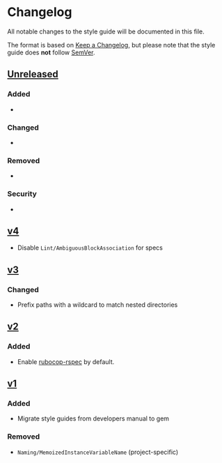 # Changelog

All notable changes to the style guide will be documented in this file.

The format is based on [Keep a Changelog](http://keepachangelog.com/en/1.0.0/),
but please note that the style guide does **not** follow [SemVer](https://semver.org).

## [Unreleased]

### Added

-

### Changed

-

### Removed

-

### Security

-

## [v4]

- Disable `Lint/AmbiguousBlockAssociation` for specs

## [v3]

### Changed

- Prefix paths with a wildcard to match nested directories

## [v2]

### Added

- Enable [rubocop-rspec](https://github.com/rubocop-hq/rubocop-rspec) by default.

## [v1]

### Added

- Migrate style guides from developers manual to gem

### Removed

- `Naming/MemoizedInstanceVariableName` (project-specific)

[Unreleased]: https://github.com/InspireNL/inspire-ruby-style/compare/v4...HEAD
[v4]: https://github.com/InspireNL/inspire-ruby-style/tree/v4
[v3]: https://github.com/InspireNL/inspire-ruby-style/tree/v3
[v2]: https://github.com/InspireNL/inspire-ruby-style/tree/v2
[v1]: https://github.com/InspireNL/inspire-ruby-style/tree/v1
